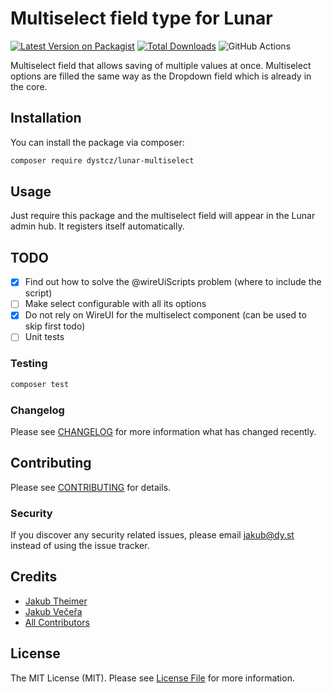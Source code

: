 # Multiselect field type for Lunar

[![Latest Version on Packagist](https://img.shields.io/packagist/v/dystcz/lunar-multiselect.svg?style=flat-square)](https://packagist.org/packages/dystcz/lunar-multiselect)
[![Total Downloads](https://img.shields.io/packagist/dt/dystcz/lunar-multiselect.svg?style=flat-square)](https://packagist.org/packages/dystcz/lunar-multiselect)
![GitHub Actions](https://github.com/dystcz/lunar-multiselect/actions/workflows/main.yml/badge.svg)

Multiselect field that allows saving of multiple values at once. Multiselect options are filled the same way as the Dropdown field which is already in the core.

## Installation

You can install the package via composer:

```bash
composer require dystcz/lunar-multiselect
```

## Usage

Just require this package and the multiselect field will appear in the Lunar admin hub. It registers itself automatically.

## TODO

- [x] Find out how to solve the @wireUiScripts problem (where to include the script)
- [ ] Make select configurable with all its options
- [x] Do not rely on WireUI for the multiselect component (can be used to skip first todo)
- [ ] Unit tests

### Testing

```bash
composer test
```

### Changelog

Please see [CHANGELOG](CHANGELOG.md) for more information what has changed recently.

## Contributing

Please see [CONTRIBUTING](CONTRIBUTING.md) for details.

### Security

If you discover any security related issues, please email jakub@dy.st instead of using the issue tracker.

## Credits

-   [Jakub Theimer](https://github.com/theimerj)
-   [Jakub Večeřa](https://github.com/veceraj)
-   [All Contributors](../../contributors)

## License

The MIT License (MIT). Please see [License File](LICENSE.md) for more information.

